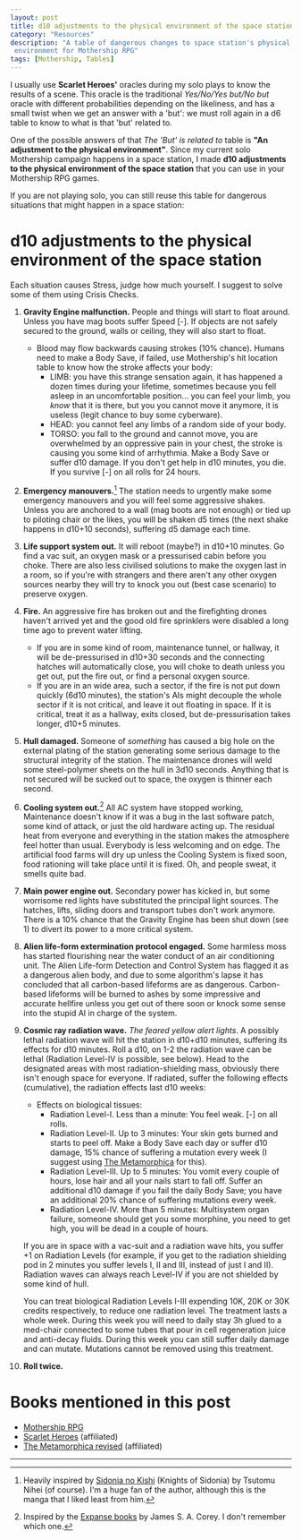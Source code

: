 ```yaml
---
layout: post
title: d10 adjustments to the physical environment of the space station
category: "Resources"
description: "A table of dangerous changes to space station's physical
 environment for Mothership RPG"
tags: [Mothership, Tables]
---
```


I usually use **Scarlet Heroes'** oracles during my solo plays to know the
results of a scene. This oracle is the traditional *Yes/No/Yes but/No but*
oracle with different probabilities depending on the likeliness, and has a
small twist when we get an answer with a 'but': we must roll again in a d6
table to know to what is that 'but' related to. 

One of the possible answers of that *The 'But' is related to* table is **"An
adjustment to the physical environment"**. Since my current solo Mothership
campaign happens in a space station, I made **d10 adjustments to the physical
environment of the space station** that you can use in your Mothership RPG
games.

If you are not playing solo, you can still reuse this table for dangerous
situations that might happen in a space station:

# d10 adjustments to the physical environment of the space station

Each situation causes Stress, judge how much yourself. I suggest to solve some
of them using Crisis Checks.

1. **Gravity Engine malfunction.** People and things will start to float
around. Unless you have mag boots suffer Speed [-]. If objects are not safely
secured to the ground, walls or ceiling, they will also start to float. 
	* Blood may flow backwards causing strokes (10% chance). Humans need to 
    make a Body Save, if failed, use Mothership's hit location table to know
    how the stroke affects your body:
		- LIMB: you have this strange sensation again, it has happened a dozen
          times during your lifetime, sometimes because you fell asleep in an
          uncomfortable position... you can feel your limb, you *know* that it
          is there, but you you cannot move it anymore, it is useless (legit
          chance to buy some cyberware).
		- HEAD: you cannot feel any limbs of a random side of your body.
		- TORSO: you fall to the ground and cannot move, you are overwhelmed by
          an oppressive pain in your chest, the stroke is causing you some kind
          of arrhythmia. Make a Body Save or suffer d10 damage. If you don't
          get help in d10 minutes, you die. If you survive [-] on all rolls for
          24 hours.
          
2. **Emergency manouvers.**[^1] The station needs to urgently make some emergency
manouvers and you will feel some aggressive shakes. Unless you are anchored
to a wall (mag boots are not enough) or tied up to piloting chair or the likes,
you will be shaken d5 times (the next shake happens in d10+10 seconds),
suffering d5 damage each time.

3. **Life support system out.** It will reboot (maybe?) in d10+10 minutes. 
Go find a vac suit, an oxygen mask or a pressurised cabin before you
choke. There are also less civilised solutions to make the oxygen last in a
room, so if you're with strangers and there aren't any other oxygen sources
nearby they will try to knock you out (best case scenario) to preserve oxygen.

4. **Fire.** An aggressive fire has broken out and the firefighting drones
   haven't arrived yet and the good old fire sprinklers were disabled a long
   time ago to prevent water lifting.
	* If you are in some kind of room, maintenance tunnel, or hallway, it will
 be de-pressurised in d10+30 seconds and the connecting hatches will
automatically close, you will choke to death unless you get out, put the
fire out, or find a personal oxygen source.
	* If you are in an wide area, such a sector, if the fire is not put
down quickly (6d10 minutes), the station's AIs might decouple the whole
sector if it is not critical, and leave it out floating in space. If it is
critical, treat it as a hallway, exits closed, but  de-pressurisation takes
longer, d10+5 minutes.

5. **Hull damaged.** Someone of *something* has caused a big hole on the
external plating of the station generating some serious damage to the
structural integrity of the station. The maintenance drones will weld some
steel-polymer sheets on the hull in 3d10 seconds. Anything that is not secured
will be sucked out to space, the oxygen is thinner each second.

6. **Cooling system out.**[^2] All AC system have stopped working, Maintenance
doesn't know if it was a bug in the last software patch, some kind of attack,
or just the old hardware acting up. The residual heat from everyone and
everything in the station makes the atmosphere feel hotter than
usual. Everybody is less welcoming and on edge. The artificial food farms will
dry up unless the Cooling System is fixed soon, food rationing will take place
until it is fixed. Oh, and people sweat, it smells quite bad.

7. **Main power engine out.** Secondary power has kicked in, but some worrisome
red lights have substituted the principal light sources. The hatches, lifts,
sliding doors and transport tubes don't work anymore. There is a 10% chance
that the Gravity Engine has been shut down (see 1) to divert its power to a
more critical system.

8. **Alien life-form extermination protocol engaged.** Some harmless moss has started
flourishing near the water conduct of an air conditioning unit. The Alien
Life-form Detection and Control System has flagged it as a dangerous alien
body, and due to some algorithm's lapse it has concluded that all carbon-based
lifeforms are as dangerous. Carbon-based lifeforms will be burned to ashes by
some impressive and accurate hellfire unless you get out of there soon or knock
some sense into the stupid AI in charge of the system.

9. **Cosmic ray radiation wave.** *The feared yellow alert lights*. A possibly
lethal radiation wave will hit the station in d10+d10 minutes, suffering its
effects for d10 minutes. Roll a d10, on 1-2 the radiation wave can be lethal
(Radiation Level-IV is possible, see below).
Head to the designated areas with most radiation-shielding mass, obviously
there isn't enough space for everyone. If radiated, suffer the following
effects (cumulative), the radiation effects last d10 weeks:

    * Effects on biological tissues:
	  * Radiation Level-I. Less than a minute: You feel weak. [-] on all
        rolls.
	  * Radiation Level-II. Up to 3 minutes: Your skin gets burned and starts
      to peel off. Make a Body Save each day or suffer d10 damage, 15% chance of
      suffering a mutation every week (I suggest using [The
      Metamorphica](https://redboxvancouver.wordpress.com/2016/12/29/the-metamorphica-revised/)
      for this).
	  * Radiation Level-III. Up to 5 minutes: You vomit every couple of hours,
      lose hair and all your nails start to fall off. Suffer an additional d10
      damage if you fail the daily Body Save; you have an additional 20% chance
      of suffering mutations every week. 
      * Radiation Level-IV. More than 5 minutes: Multisystem organ failure,
        someone should get you some morphine, you need to get high, you will be
        dead in a couple of hours.
    
    If you are in space with a vac-suit and a radiation wave hits,
    you suffer +1 on Radiation Levels (for example, if you get to the radiation
    shielding pod in 2 minutes you suffer levels I, II and III, instead of just
    I and II). Radiation waves can always reach Level-IV if you are not
    shielded by some kind of hull.
        
    You can treat biological Radiation Levels I-III expending 10K, 20K or 30K
    credits respectively, to reduce one radiation level. The treatment lasts a
    whole week. During this week you will need to daily stay 3h glued to a
    med-chair connected to some tubes that pour in cell regeneration juice and
    anti-decay fluids. During this week you can still suffer daily damage and
    can mutate. Mutations cannot be removed using this treatment.

10. **Roll twice.**

# Books mentioned in this post

* [Mothership RPG](https://www.drivethrurpg.com/product/245017/Mothership-Players-Survival-Guide)
* [Scarlet
  Heroes](https://www.drivethrurpg.com/product/127180/Scarlet-Heroes?affiliate_id=1914894)
  (affiliated)
* [The Metamorphica
  revised](https://www.drivethrurpg.com/product/198038/The-Metamorphica-Revised?affiliate_id=1914894) (affiliated)

<hr>

[^1]: Heavily inspired by [Sidonia no
    Kishi](https://en.wikipedia.org/wiki/Knights_of_Sidonia) (Knights of
    Sidonia) by Tsutomu Nihei (of course). I'm a huge fan of the author,
    although this is the manga that I liked least from him.
    
[^2]: Inspired by the [Expanse
    books](https://en.wikipedia.org/wiki/The_Expanse_(novel_series)) by  James
    S. A. Corey. I don't remember which one.

